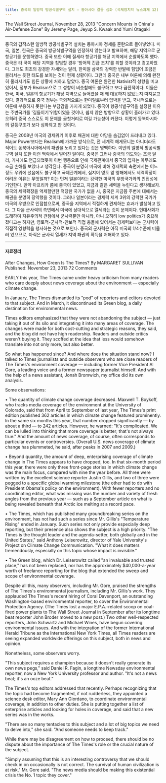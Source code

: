```yaml
---
title: 중국의 일방적 방공식별구역 설치 – 동아시아 갈등 심화 (국제정치학 뉴스과제 12)
---
```


The Wall Street Journal, November 28, 2013
"Concern Mounts in China's Air-Defense Zone" By Jeremy Page, Jeyup S. Kwaak and Yumi Otagaki

---

중국의 갑작스런 일방적 방공식별구역 설치는 동아시아 정세를 혼란으로 몰아넣었다. 미국, 일본, 한국은 중국의 방공식별구역을 인정하지 않는다고 발표하며, 해당 지역으로 군 항공기를 운행하였다. 중국 또한 이에 질세라 항공기를 해당 지역에서 순찰하도록 했다. 중국은 타 국이 해당 지역을 침범할 경우 '방어적 긴급 조치'를 취할 것이라고 경고하였다. 그래도 최초의 강경한 자세와는 달리, 한미일 삼국의 강력한 반발에 힘입어 조금은 물러서는 듯한 태도를 보이는 것이 현재 상황이다. 그런데 중국은 내부 여론에 의해 완전히 물러서기도 힘든 상황에 처하고 말았다. 중국 여론은 완전한 Nativist적 성향을 띠고 있어서, 정부가 Realism으로 그 성향이 비슷함에도 불구하고 보다 급진적이다. 이들은 한국, 미국, 일본의 항공기가 해당 지역으로 들어왔을 때 왜 대응하지 않았는지 따져묻고 있다. 결과적으로 중국 정부는 국외적으로는 한미일로부터 압박을 받고, 국내적으로는 여론에 부응하지 못한다는 부담감을 가지게 되었다. 중국이 항공식별구역을 설정한 이유는 주변국가를 '길들이기'위함이었을 것이나, 쉽지 않은 방향으로 상황이 흘러가고 있다. 오히려 중국 스스로도 이 문제를 골칫거리로 여길 가능성이 커졌다. 이렇게 동북아시아의 갈등구조가 보다 심화되고 만 것이다.

중국은 2008년 미국의 경제위기 이후로 패권에 대한 야망을 숨김없이 드러내고 있다. Major Power보다는 Realism에 가까운 방식으로, 전 세계적 헤게모니는 아니더라도 적어도 동북아시아에서의 패권을 노리고 있다는 것은 명백하다. 이번의 일방적 방공식별구역 설치 또한 이런 맥락에서 벌어진 일이다. 중국은 그러나 중국의 의도와는 조금 달리, 기사에도 언급되었듯이 이번 행동으로 인해 국제관계에서 중국의 입지는 아무래도 조금 손해를 보았다고 생각된다. 중국이 분명히 미국에 비해 경제력의 측면에서는 어느정도 우위에 섰음에도 불구하고 국제관계에서, 심지어 영토 앞 영해에서도 세력확장이 어려운 이유는 무엇일까? 이는 먼저 일본이라는 강력한 미국의 우방국가와의 인접성에 기인한다. 만약 아프리카 쯤에 중국이 있었고, 지금과 같은 세력을 누린다고 생각해보자. 중국의 세력확장을 억제할만한 적당한 국가가 없을 시, 중국은 지금쯤 주변에 대해서는 패권을 분명히 장악했을 것이다. 그러나 일본이라는 경제력 세계 3위의 강력한 국가가 미국의 우방으로 인접함으로써, 중국을 지역에서 적절하게 견제하는 효과가 발생하고 있다. 그 다음 군사력의 측면에서 미국에 상대적으로 열세라는 것이 문제이다. 현대사회가 도래하여 자유주의적 관점에서 군사력뿐만 아니라, 아니 오히려 low politics가 중요해졌다고는 하지만, 영토적-군사적-안보적 직접 충돌에 있어서는 경제력보다는 군사력이 직접적 영향력을 행사하는 것으로 보인다. 중국의 군사력은 아직 미국의 1/4수준에 머물러 있으므로, 아직은 군사적 열세가 지역 패권의 획득을 저해하고 있다.

---

#### 자료정리

After Changes, How Green Is The Times?
By MARGARET SULLIVAN
Published: November 23, 2013 72 Comments

EARLY this year, The Times came under heavy criticism from many readers who care deeply about news coverage about the environment — especially climate change.

In January, The Times dismantled its "pod" of reporters and editors devoted to that subject. And in March, it discontinued its Green blog, a daily destination for environmental news.

Times editors emphasized that they were not abandoning the subject — just taking it out of its silo and integrating it into many areas of coverage.  The changes were made for both cost-cutting and strategic reasons, they said, and the blog did not have high readership. Readers and outside critics weren't buying it. They scoffed at the idea that less would somehow translate into not only more, but also better.

So what has happened since? And where does the situation stand now? I talked to Times journalists and outside observers who are close readers of The Times's environment coverage — including former Vice President Al Gore, a leading voice and a former newspaper journalist himself. And with the help of a news assistant, Jonah Bromwich, my office did its own analysis.

Some observations:

• The quantity of climate change coverage decreased. Maxwell T. Boykoff, who tracks media coverage of the environment at the University of Colorado, said that from April to September of last year, The Times's print edition published 362 articles in which climate change featured prominently. In the same six months this year, that number dropped significantly — by about a third — to 242 articles. However, he warned: "It's complicated. We can be lulled into thinking that more coverage is better; that's not always true."  And the amount of news coverage, of course, often corresponds to particular events or controversies. (Overall U.S. news coverage of climate change has plummeted, he said, after peaks in 2007 and 2009.)

• Beyond quantity, the amount of deep, enterprising coverage of climate change in The Times appears to have dropped, too. In that six-month period this year, there were only three front-page stories in which climate change was the main focus, compared with nine the year before. All three were written by the excellent science reporter Justin Gillis, and two of three were pegged to a specific global warming milestone (the other had to do with President Obama's policy on the environment). With fewer reporters and no coordinating editor, what was missing was the number and variety of fresh angles from the previous year — such as a September article on what is being revealed beneath that Arctic ice melting at a record pace.

• The Times, which has published many groundbreaking series on the environment, has not had such a series since Mr. Gillis's "Temperature Rising" ended in January. Such series not only provide especially deep reporting, but their presence also shows the subject is a high priority. "The Times is the thought leader and the agenda-setter, both globally and in the United States," said Anthony Leiserowitz, director of Yale University's Project on Climate Change Communication. "What it does matters tremendously, especially on this topic whose impact is invisible."

• The Green blog, which Dr. Leiserowitz called "an invaluable and trusted place," has not been replaced, nor has the approximately $40,000-a-year worth of freelance reporting for the blog that extended the sweep and scope of environmental coverage.

Despite all this, many observers, including Mr. Gore, praised the strengths of The Times's environmental journalism, including Mr. Gillis's work. They applauded The Times's recent hiring of Coral Davenport, an outstanding Washington-based environmental reporter, to cover the Environmental Protection Agency. (The Times lost a major E.P.A.-related scoop on coal-fired power plants to The Wall Street Journal in September after its longtime beat reporter John Broder moved to a new post.) Two other well-respected reporters, John Schwartz and Michael Wines, have begun covering environmental issues. And with the integration of the former International Herald Tribune as the International New York Times, all Times readers are seeing expanded worldwide offerings on this subject, both in news and opinion.

Nonetheless, some observers worry.

"This subject requires a champion because it doesn't really generate its own news pegs," said Daniel R. Fagin, a longtime Newsday environmental reporter, now a New York University professor and author. "It's not a news beat; it's an ooze beat."

The Times's top editors addressed that recently. Perhaps recognizing that the topic had become fragmented, if not rudderless, they appointed a science desk editor, Mary Ann Giordano, to coordinate environmental coverage, in addition to other duties. She is putting together a list of enterprise articles and looking for holes in coverage, and said that a new series was in the works.

"There are so many tentacles to this subject and a lot of big topics we need to delve into," she said. "And someone needs to keep track."

While there may be disagreement on how to proceed, there should be no dispute about the importance of The Times's role or the crucial nature of the subject.

"Simply assuming that this is an interesting controversy that we should check in on occasionally is not correct. The survival of human civilization is at risk," Mr. Gore said. "The news media should be making this existential crisis the No. 1 topic they cover."
